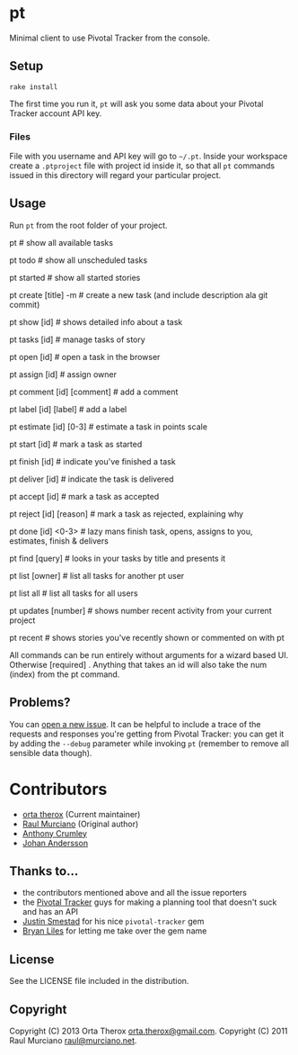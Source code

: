 # pt

Minimal client to use Pivotal Tracker from the console.

## Setup

`rake install`

The first time you run it, `pt` will ask you some data about your Pivotal Tracker account API key. 

### Files
File with you username and API key will go to `~/.pt`. 
Inside your workspace create a `.ptproject` file with project id inside it, so that all `pt` commands issued in this directory will regard your particular project. 

## Usage

Run `pt` from the root folder of your project.

  pt                                         # show all available tasks

  pt todo      <owner>                       # show all unscheduled tasks

  pt started   <owner>                       # show all started stories

  pt create    [title] <owner> <type> -m     # create a new task (and include description ala git commit)

  pt show      [id]                          # shows detailed info about a task

  pt tasks     [id]                          # manage tasks of story

  pt open      [id]                          # open a task in the browser

  pt assign    [id] <owner>                  # assign owner

  pt comment   [id] [comment]                # add a comment

  pt label     [id] [label]                  # add a label

  pt estimate  [id] [0-3]                    # estimate a task in points scale

  pt start     [id]                          # mark a task as started

  pt finish    [id]                          # indicate you've finished a task

  pt deliver   [id]                          # indicate the task is delivered

  pt accept    [id]                          # mark a task as accepted

  pt reject    [id] [reason]                 # mark a task as rejected, explaining why

  pt done      [id]  <0-3> <comment>         # lazy mans finish task, opens, assigns to you, estimates, finish & delivers

  pt find      [query]                       # looks in your tasks by title and presents it

  pt list      [owner]                       # list all tasks for another pt user

  pt list      all                           # list all tasks for all users

  pt updates   [number]                      # shows number recent activity from your current project

  pt recent                                  # shows stories you've recently shown or commented on with pt

  All commands can be run entirely without arguments for a wizard based UI. Otherwise [required] <optional>.
  Anything that takes an id will also take the num (index) from the pt command.

## Problems?

You can [open a new issue](https://github.com/raul/pt/issues/new). It can be helpful to include a trace of the requests and responses you're getting from Pivotal Tracker: you can get it by adding the `--debug` parameter while invoking `pt` (remember to remove all sensible data though).

# Contributors
- [orta therox](http://orta.github.com) (Current maintainer)
- [Raul Murciano](http://raul.murciano.net) (Original author)
- [Anthony Crumley](https://github.com/craftycode)
- [Johan Andersson](http://johan.andersson.net)

## Thanks to...
- the contributors mentioned above and all the issue reporters
- the [Pivotal Tracker](https://www.pivotaltracker.com) guys for making a planning tool that doesn't suck and has an API
- [Justin Smestad](https://github.com/jsmestad) for his nice `pivotal-tracker` gem
- [Bryan Liles](http://smartic.us/) for letting me take over the gem name

## License
See the LICENSE file included in the distribution.

## Copyright
Copyright (C) 2013 Orta Therox <orta.therox@gmail.com>.
Copyright (C) 2011 Raul Murciano <raul@murciano.net>.
